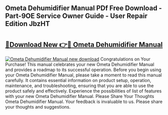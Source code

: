 ## Ometa Dehumidifier Manual PDf Free Download - Part-9OE Service Owner Guide - User Repair Edition JbzHT

# <h2><a href="http://cf21866.oget.top/?id=Ometa+Dehumidifier+Manual">🔗Download New 👉🔴 Ometa Dehumidifier Manual</a></h2>

[![Ometa Dehumidifier Manual new download](https://i.imgur.com/5g1atiW.png)](http://cf21866.oget.top/?id=Ometa+Dehumidifier+Manual)
Congratulations on Your Purchase! This manual celebrates your new Ometa Dehumidifier Manual and provides a roadmap to its successful operation. Before you begin using your Ometa Dehumidifier Manual, please take a moment to read this manual carefully. It contains essential information on product setup, operation, maintenance, and troubleshooting, ensuring that you are able to use the product safely and effectively. Experience the possibilities of list of features with your new Ometa Dehumidifier Manual. Please Share Your Thoughts Ometa Dehumidifier Manual. Your feedback is invaluable to us. Please share your thoughts and suggestions.
